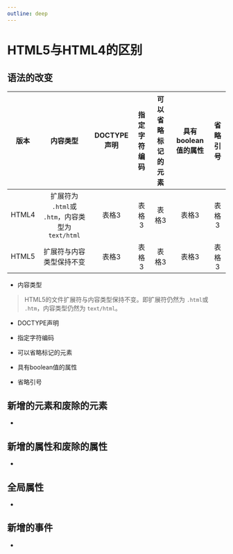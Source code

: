 ```yaml
---
outline: deep
---
```


# HTML5与HTML4的区别

## 语法的改变

|版本|内容类型|DOCTYPE声明|指定字符编码|可以省略标记的元素|具有boolean值的属性|省略引号|
|:----:|:----:|:----:|:----:|:----:|:----:|:----:|
|HTML4|扩展符为 ` .html `或 ` .htm `，内容类型为 ` text/html `|表格3|表格3|表格3|表格3|表格3|
|HTML5|扩展符与内容类型保持不变|表格3|表格3|表格3|表格3|表格3|

- 内容类型

> HTML5的文件扩展符与内容类型保持不变。即扩展符仍然为 ` .html `或 ` .htm `，内容类型仍然为 ` text/html `。

- DOCTYPE声明

- 指定字符编码

- 可以省略标记的元素

- 具有boolean值的属性

- 省略引号

## 新增的元素和废除的元素
- 

## 新增的属性和废除的属性
- 

## 全局属性
- 

## 新增的事件
- 